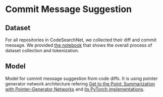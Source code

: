 # Commit Message Suggestion

## Dataset

For all repositories in CodeSearchNet, we collected their diff and commit message. We provided [the notebook](dataset_generation/Dataset%20Generation.ipynb) that shows the overall process of dataset collection and tokenization.

## Model

Model for commit message suggestion from code diffs. It is using pointer generator network architecture refering [Get to the Point: Summarization with Pointer-Generator Networks](https://research.google/pubs/pub46111/) and [its PyTorch implementations](https://github.com/jiminsun/pointer-generator).

